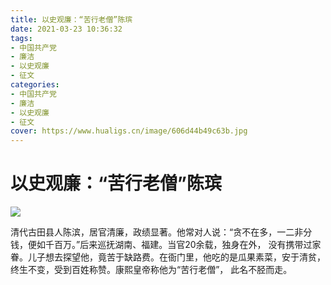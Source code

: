 ```yaml
---
title: 以史观廉：“苦行老僧”陈瑸
date: 2021-03-23 10:36:32
tags:
- 中国共产党 
- 廉洁
- 以史观廉
- 征文
categories:
- 中国共产党 
- 廉洁
- 以史观廉
- 征文
cover: https://www.hualigs.cn/image/606d44b49c63b.jpg
---
```


# 以史观廉：“苦行老僧”陈瑸

![](苦行老僧”陈瑸.png)

清代古田县人陈滨，居官清廉，政绩显著。他常对人说：“贪不在多，一二非分钱，便如千百万。”后来巡抚湖南、福建。当官20余载，独身在外，
没有携带过家眷。儿子想去探望他，竟苦于缺路费。在衙门里，他吃的是瓜果素菜，安于清贫，终生不变，受到百姓称赞。康熙皇帝称他为“苦行老僧”，
此名不胫而走。